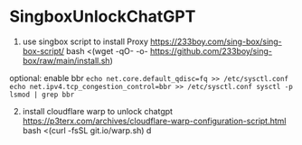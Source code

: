 # SingboxUnlockChatGPT


1. use singbox script to install Proxy
   https://233boy.com/sing-box/sing-box-script/
     bash <(wget -qO- -o- https://github.com/233boy/sing-box/raw/main/install.sh)

optional: 
   enable bbr
    ```
    echo net.core.default_qdisc=fq >> /etc/sysctl.conf
    echo net.ipv4.tcp_congestion_control=bbr >> /etc/sysctl.conf
    sysctl -p
    lsmod | grep bbr
    ```

2. install cloudflare warp to unlock chatgpt
  https://p3terx.com/archives/cloudflare-warp-configuration-script.html
  bash <(curl -fsSL git.io/warp.sh) d

